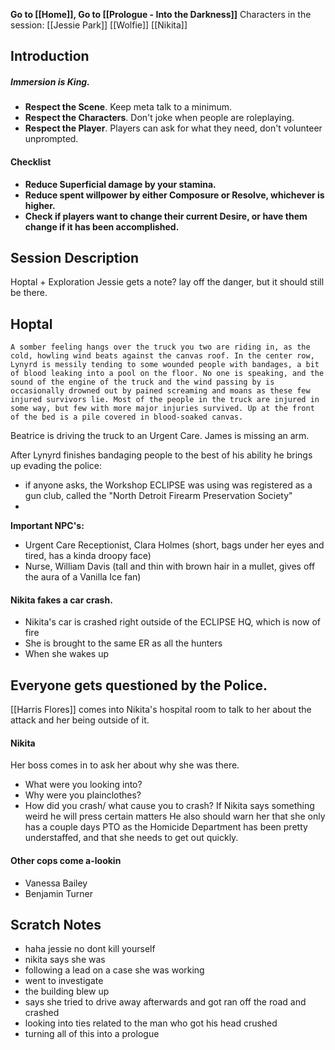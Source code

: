 **Go to [[Home]], Go to [[Prologue - Into the Darkness]]**
Characters in the session:
[[Jessie Park]]
[[Wolfie]]
[[Nikita]]
## Introduction

##### **Immersion is King.**
- **Respect the Scene**. Keep meta talk to a minimum.
- **Respect the Characters**. Don't joke when people are roleplaying.
- **Respect the Player**. Players can ask for what they need, don't volunteer unprompted.

#### Checklist
- **Reduce Superficial damage by your stamina.**
- **Reduce spent willpower by either Composure or Resolve, whichever is higher.**
- **Check if players want to change their current Desire, or have them change if it has been accomplished.**

## Session Description

Hoptal + Exploration
Jessie gets a note?
lay off the danger, but it should still be there.

## Hoptal
```
A somber feeling hangs over the truck you two are riding in, as the cold, howling wind beats against the canvas roof. In the center row, Lynyrd is messily tending to some wounded people with bandages, a bit of blood leaking into a pool on the floor. No one is speaking, and the sound of the engine of the truck and the wind passing by is occasionally drowned out by pained screaming and moans as these few injured survivors lie. Most of the people in the truck are injured in some way, but few with more major injuries survived. Up at the front of the bed is a pile covered in blood-soaked canvas.
```

Beatrice is driving the truck to an Urgent Care.
James is missing an arm.

After Lynyrd finishes bandaging people to the best of his ability he brings up evading the police:
- if anyone asks, the Workshop ECLIPSE was using was registered as a gun club, called the "North Detroit Firearm Preservation Society"
- 

**Important NPC's:**
- Urgent Care Receptionist, Clara Holmes (short, bags under her eyes and tired, has a kinda droopy face)
- Nurse, William Davis (tall and thin with brown hair in a mullet, gives off the aura of a Vanilla Ice fan)



#### Nikita fakes a car crash.
- Nikita's car is crashed right outside of the ECLIPSE HQ, which is now of fire
- She is brought to the same ER as all the hunters
- When she wakes up 

## Everyone gets questioned by the Police.
[[Harris Flores]] comes into Nikita's hospital room to talk to her about the attack and her being outside of it.

#### Nikita
Her boss comes in to ask her about why she was there.
- What were you looking into?
- Why were you plainclothes?
- How did you crash/ what cause you to crash?
If Nikita says something weird he will press certain matters
He also should warn her that she only has a couple days PTO as the Homicide Department has been pretty understaffed, and that she needs to get out quickly.

#### Other cops come a-lookin
- Vanessa Bailey
- Benjamin Turner

## Scratch Notes
- haha jessie no dont kill yourself
- nikita says she was
- following a lead on a case she was working
- went to investigate
- the building blew up
- says she tried to drive away afterwards and got ran off the road and crashed
- looking into ties related to the man who got his head crushed
- turning all of this into a prologue